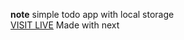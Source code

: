 **note**
simple todo app with local storage<br/>
[VISIT LIVE](https://todo-app-anish.vercel.app/)
Made with next
